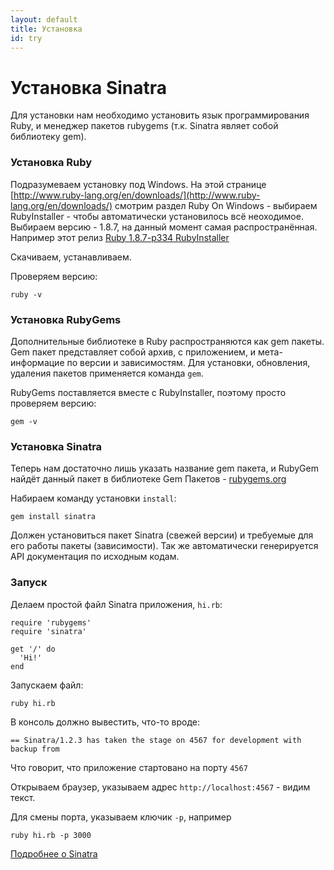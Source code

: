 ```yaml
---
layout: default
title: Установка
id: try
---
```


Установка Sinatra
=================

Для установки нам необходимо установить язык программирования Ruby, и
менеджер пакетов rubygems (т.к. Sinatra являет собой библиотеку gem).


### Установка Ruby

Подразумеваем установку под Windows. 
На этой странице [http://www.ruby-lang.org/en/downloads/](http://www.ruby-lang.org/en/downloads/) смотрим раздел
Ruby On Windows - выбираем RubyInstaller - чтобы автоматически установилось всё неоходимое.
Выбираем версию - 1.8.7, на данный момент самая распространённая. Например этот релиз [Ruby 1.8.7-p334 RubyInstaller](http://rubyforge.org/frs/download.php/74293/rubyinstaller-1.8.7-p334.exe)

Скачиваем, устанавливаем.

Проверяем версию:

    ruby -v

### Установка RubyGems

Дополнительные библиотеке в Ruby распространяются как gem пакеты.
Gem пакет представляет собой архив, с приложением, и мета-информацие по версии и зависимостям.
Для установки, обновления, удаления пакетов применяется команда `gem`.

RubyGems поставляется вместе с RubyInstaller, поэтому просто проверяем версию:


    gem -v


### Установка Sinatra

Теперь нам достаточно лишь указать название gem пакета, и RubyGem найдёт данный пакет
в библиотеке Gem Пакетов - [rubygems.org](http://rubygems.org/)

Набираем команду установки `install`:

    gem install sinatra

Должен установиться пакет Sinatra (свежей версии) и требуемые для его работы пакеты (зависимости). Так же 
автоматически генерируется API документация по исходным кодам.

### Запуск

Делаем простой файл Sinatra приложения, `hi.rb`:

    require 'rubygems'
    require 'sinatra'

    get '/' do
      'Hi!'
    end


Запускаем файл:

    ruby hi.rb

В консоль должно вывестить, что-то вроде:

    == Sinatra/1.2.3 has taken the stage on 4567 for development with backup from

Что говорит, что приложение стартовано на порту `4567`

Открываем браузер, указываем адрес `http://localhost:4567` - видим текст.

Для смены порта, указываем ключик `-p`, например 

    ruby hi.rb -p 3000


[Подробнее о Sinatra](/intro.html)